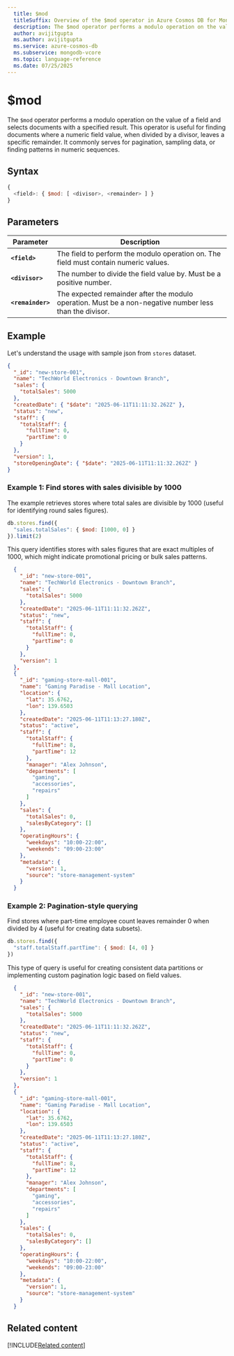 ```yaml
---
  title: $mod
  titleSuffix: Overview of the $mod operator in Azure Cosmos DB for MongoDB (vCore)
  description: The $mod operator performs a modulo operation on the value of a field and selects documents with a specified result.
  author: avijitgupta
  ms.author: avijitgupta
  ms.service: azure-cosmos-db
  ms.subservice: mongodb-vcore
  ms.topic: language-reference
  ms.date: 07/25/2025
---
```


# $mod

The `$mod` operator performs a modulo operation on the value of a field and selects documents with a specified result. This operator is useful for finding documents where a numeric field value, when divided by a divisor, leaves a specific remainder. It commonly serves for pagination, sampling data, or finding patterns in numeric sequences.

## Syntax

```javascript
{
  <field>: { $mod: [ <divisor>, <remainder> ] }
}
```

## Parameters

| Parameter | Description |
| --- | --- |
| **`<field>`** | The field to perform the modulo operation on. The field must contain numeric values. |
| **`<divisor>`** | The number to divide the field value by. Must be a positive number. |
| **`<remainder>`** | The expected remainder after the modulo operation. Must be a non-negative number less than the divisor. |

## Example

Let's understand the usage with sample json from `stores` dataset.

```json
{
  "_id": "new-store-001",
  "name": "TechWorld Electronics - Downtown Branch",
  "sales": {
    "totalSales": 5000
  },
  "createdDate": { "$date": "2025-06-11T11:11:32.262Z" },
  "status": "new",
  "staff": {
    "totalStaff": {
      "fullTime": 0,
      "partTime": 0
    }
  },
  "version": 1,
  "storeOpeningDate": { "$date": "2025-06-11T11:11:32.262Z" }
}
```

### Example 1: Find stores with sales divisible by 1000

The example retrieves stores where total sales are divisible by 1000 (useful for identifying round sales figures).

```javascript
db.stores.find({
  "sales.totalSales": { $mod: [1000, 0] }
}).limit(2)
```

This query identifies stores with sales figures that are exact multiples of 1000, which might indicate promotional pricing or bulk sales patterns.

```json
  {
    "_id": "new-store-001",
    "name": "TechWorld Electronics - Downtown Branch",
    "sales": {
      "totalSales": 5000
    },
    "createdDate": "2025-06-11T11:11:32.262Z",
    "status": "new",
    "staff": {
      "totalStaff": {
        "fullTime": 0,
        "partTime": 0
      }
    },
    "version": 1
  },
  {
    "_id": "gaming-store-mall-001",
    "name": "Gaming Paradise - Mall Location",
    "location": {
      "lat": 35.6762,
      "lon": 139.6503
    },
    "createdDate": "2025-06-11T11:13:27.180Z",
    "status": "active",
    "staff": {
      "totalStaff": {
        "fullTime": 8,
        "partTime": 12
      },
      "manager": "Alex Johnson",
      "departments": [
        "gaming",
        "accessories",
        "repairs"
      ]
    },
    "sales": {
      "totalSales": 0,
      "salesByCategory": []
    },
    "operatingHours": {
      "weekdays": "10:00-22:00",
      "weekends": "09:00-23:00"
    },
    "metadata": {
      "version": 1,
      "source": "store-management-system"
    }
  }
```

### Example 2: Pagination-style querying

Find stores where part-time employee count leaves remainder 0 when divided by 4 (useful for creating data subsets).

```javascript
db.stores.find({
  "staff.totalStaff.partTime": { $mod: [4, 0] }
})
```

This type of query is useful for creating consistent data partitions or implementing custom pagination logic based on field values.

```json
  {
    "_id": "new-store-001",
    "name": "TechWorld Electronics - Downtown Branch",
    "sales": {
      "totalSales": 5000
    },
    "createdDate": "2025-06-11T11:11:32.262Z",
    "status": "new",
    "staff": {
      "totalStaff": {
        "fullTime": 0,
        "partTime": 0
      }
    },
    "version": 1
  },
  {
    "_id": "gaming-store-mall-001",
    "name": "Gaming Paradise - Mall Location",
    "location": {
      "lat": 35.6762,
      "lon": 139.6503
    },
    "createdDate": "2025-06-11T11:13:27.180Z",
    "status": "active",
    "staff": {
      "totalStaff": {
        "fullTime": 8,
        "partTime": 12
      },
      "manager": "Alex Johnson",
      "departments": [
        "gaming",
        "accessories",
        "repairs"
      ]
    },
    "sales": {
      "totalSales": 0,
      "salesByCategory": []
    },
    "operatingHours": {
      "weekdays": "10:00-22:00",
      "weekends": "09:00-23:00"
    },
    "metadata": {
      "version": 1,
      "source": "store-management-system"
    }
  }
```

## Related content

[!INCLUDE[Related content](../includes/related-content.md)]
